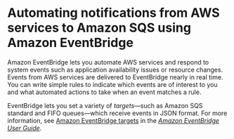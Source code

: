 # Automating notifications from AWS services to Amazon SQS using Amazon EventBridge<a name="sqs-automating-using-eventbridge"></a>

Amazon EventBridge lets you automate AWS services and respond to system events such as application availability issues or resource changes\. Events from AWS services are delivered to EventBridge nearly in real time\. You can write simple rules to indicate which events are of interest to you and what automated actions to take when an event matches a rule\.

EventBridge lets you set a variety of *targets*—such as Amazon SQS standard and FIFO queues—which receive events in JSON format\. For more information, see [Amazon EventBridge targets](https://docs.aws.amazon.com/eventbridge/latest/userguide/eb-targets.html) in the *[Amazon EventBridge User Guide](https://docs.aws.amazon.com/eventbridge/latest/userguide/)*\.